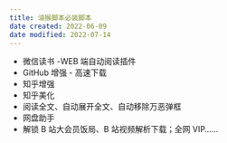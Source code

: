 ```yaml
---
title: 油猴脚本必装脚本
date created: 2022-06-09
date modified: 2022-07-14
---
```

- 微信读书 -WEB 端自动阅读插件
- GitHub 增强 - 高速下载
- 知乎增强
- 知乎美化
- 阅读全文、自动展开全文、自动移除万恶弹框
- 网盘助手
- 解锁 B 站大会员饭局、B 站视频解析下载；全网 VIP……
